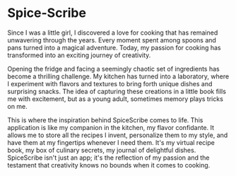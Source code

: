 # Spice-Scribe
<p>Since I was a little girl, I discovered a love for cooking that has remained unwavering through the years. Every moment spent among spoons and pans turned into a magical adventure. Today, my passion for cooking has transformed into an exciting journey of creativity.

Opening the fridge and facing a seemingly chaotic set of ingredients has become a thrilling challenge. My kitchen has turned into a laboratory, where I experiment with flavors and textures to bring forth unique dishes and surprising snacks. The idea of capturing these creations in a little book fills me with excitement, but as a young adult, sometimes memory plays tricks on me.

This is where the inspiration behind SpiceScribe comes to life. This application is like my companion in the kitchen, my flavor confidante. It allows me to store all the recipes I invent, personalize them to my style, and have them at my fingertips whenever I need them. It's my virtual recipe book, my box of culinary secrets, my journal of delightful dishes. SpiceScribe isn't just an app; it's the reflection of my passion and the testament that creativity knows no bounds when it comes to cooking.</p>
